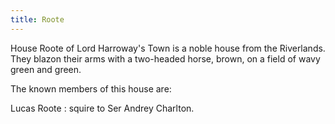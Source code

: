 ```yaml
---
title: Roote
---
```


House Roote of Lord Harroway's Town is a noble house from the Riverlands. They blazon their arms with a two-headed horse, brown, on a field of wavy green and green.

The known members of this house are:

Lucas Roote : squire to Ser Andrey Charlton.


